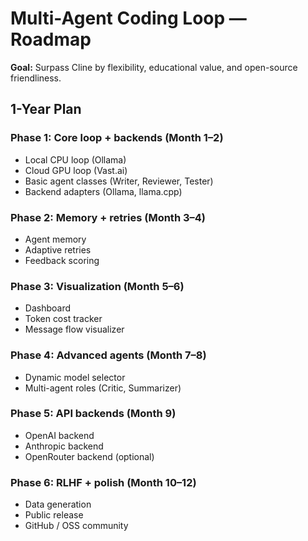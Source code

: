 # Multi-Agent Coding Loop — Roadmap

**Goal:** Surpass Cline by flexibility, educational value, and open-source friendliness.

## 1-Year Plan

### Phase 1: Core loop + backends (Month 1–2)
- Local CPU loop (Ollama)
- Cloud GPU loop (Vast.ai)
- Basic agent classes (Writer, Reviewer, Tester)
- Backend adapters (Ollama, llama.cpp)

### Phase 2: Memory + retries (Month 3–4)
- Agent memory
- Adaptive retries
- Feedback scoring

### Phase 3: Visualization (Month 5–6)
- Dashboard
- Token cost tracker
- Message flow visualizer

### Phase 4: Advanced agents (Month 7–8)
- Dynamic model selector
- Multi-agent roles (Critic, Summarizer)

### Phase 5: API backends (Month 9)
- OpenAI backend
- Anthropic backend
- OpenRouter backend (optional)

### Phase 6: RLHF + polish (Month 10–12)
- Data generation
- Public release
- GitHub / OSS community

